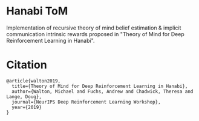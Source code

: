 # Hanabi ToM
Implementation of recursive theory of mind belief estimation & implicit communication intrinsic rewards proposed in "Theory of Mind for Deep Reinforcement Learning in Hanabi".

# Citation
```
@article{walton2019,
  title={Theory of Mind for Deep Reinforcement Learning in Hanabi},
  author={Walton, Michael and Fuchs, Andrew and Chadwick, Theresa and Lange, Doug},
  journal={NeurIPS Deep Reinforcement Learning Workshop},
  year={2019}
}
```
